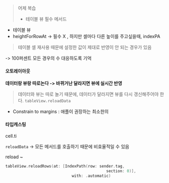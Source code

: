 > 어제 복습
> - 테이블 뷰 필수 메서드
- 테이블 뷰
-  heightForRowAt -> 필수 X , 하지만 셀마다 다른 높이를 주고싶을때, indexPA

> 테이블 셀 재사용 때문에 설정한 값이 제대로 반영이 안 되는 경우가 있음 

-> 100퍼센트 모든 경우의 수 대응하도록 기억 

#### 오토레이아웃


**데이터랑 뷰랑 따로논다 -> 바뀌거난 달라지면 뷰에 실시간 반영**


> 데이터와 뷰는 따로 놀기 때문에, 데이터가 달라지면 뷰를 다시 갱신해주어야 한다.
> `tableView.reloadData`


* Constrain to margins : 애플이 권장하는 최소한의 

#### 타입캐스팅 
cell.ti


`reloadData` -> 모든 메서드를 호출하기 때문에 비효율적일 수 있음 

reload ~ 

```swift
tableView.reloadRows(at: [IndexPath(row: sender.tag,
                                            section: 0)],
                             with: .automatic)
``` 